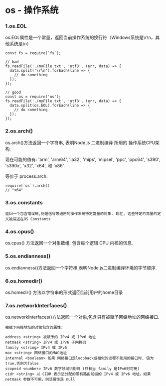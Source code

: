 # os - 操作系统

### 1.os.EOL
os.EOL属性是一个常量，返回当前操作系统的换行符（Windows系统是\r\n，其他系统是\n）

```
const fs = require(`fs`);

// bad
fs.readFile('./myFile.txt', 'utf8', (err, data) => {
  data.split('\r\n').forEach(line => {
    // do something
  });
});

// good
const os = require('os');
fs.readFile('./myFile.txt', 'utf8', (err, data) => {
  data.split(os.EOL).forEach(line => {
    // do something
  });
});
```

### 2.os.arch()
os.arch()方法返回一个字符串, 表明Node.js 二进制编译 所用的 操作系统CPU架构.

现在可能的值有: 'arm', 'arm64', 'ia32', 'mips', 'mipsel', 'ppc', 'ppc64', 's390', 's390x', 'x32', 'x64', 和 'x86'.

等价于 process.arch.

```
require(`os`).arch()
// "x64"
```
### 3.os.constants

```
返回一个包含错误码,处理信号等通用的操作系统特定常量的对象. 现在, 这些特定的常量的定义被描述在OS Constants
```

### 4.os.cpus()

os.cpus() 方法返回一个对象数组, 包含每个逻辑 CPU 内核的信息.

### 5.os.endianness()

os.endianness()方法返回一个字符串,表明Node.js二进制编译环境的字节顺序.

### 6.os.homedir()

os.homedir() 方法以字符串的形式返回当前用户的home目录

### 7.os.networkInterfaces()

os.networkInterfaces()方法返回一个对象,包含只有被赋予网络地址的网络接口.

```
被赋予网络地址的对象包含的属性:

address <string> 被赋予的 IPv4 或 IPv6 地址
netmask <string> IPv4 或 IPv6 子网掩码
family <string> IPv4 或 IPv6
mac <string> 网络接口的MAC地址
internal <boolean> 如果 网络接口是loopback或相似的远程不能用的接口时, 值为true,否则为false
scopeid <number> IPv6 数字领域识别码 (只有当 family 是IPv6时可用)
cidr <string> 以 CIDR 表示法分配的带有路由前缀的 IPv4 或 IPv6 地址。如果 netmask 参数不可用，则该属性是 null
```
